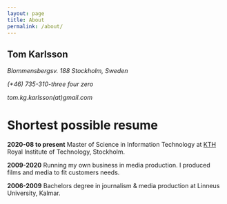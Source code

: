 ```yaml
---
layout: page
title: About
permalink: /about/
---
```

## Tom Karlsson
_Blommensbergsv. 188_
_Stockholm, Sweden_

_(+46) 735-310-three four zero_

_tom.kg.karlsson(at)gmail.com_

# Shortest possible resume 
**2020-08 to present**
Master of Science in Information Technology at
[KTH] Royal Institute of Technology, Stockholm.

**2009-2020**
Running my own business in media production. I produced films and media to fit customers needs.

**2006-2009**
Bachelors degree in journalism & media production at
Linneus University, Kalmar.


[KTH]: https://www.kth.se/en